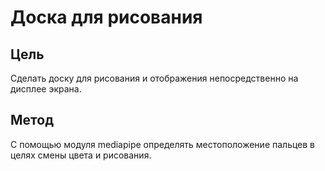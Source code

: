 # Доска для рисования
## Цель
Сделать доску для рисования и отображения непосредственно на дисплее экрана.
## Метод
С помощью модуля mediapipe определять местоположение пальцев в целях смены цвета и рисования.
